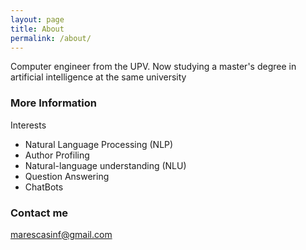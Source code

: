 ```yaml
---
layout: page
title: About
permalink: /about/
---
```


Computer engineer from the UPV. Now studying a master's degree in artificial intelligence at the same university
### More Information
Interests
* Natural Language Processing (NLP)
* Author Profiling
* Natural-language understanding (NLU)
* Question Answering
* ChatBots

### Contact me

[marescasinf@gmail.com](mailto:marescasinf@gmail.com)
